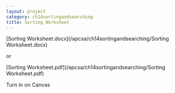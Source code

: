 ```yaml
---
layout: project
category: ch14sortingandsearching
title: Sorting Worksheet
---
```


[Sorting Worksheet.docx](/apcsa/ch14sortingandsearching/Sorting Worksheet.docx)

or

[Sorting Worksheet.pdf](/apcsa/ch14sortingandsearching/Sorting Worksheet.pdf)

Turn in on Canvas

